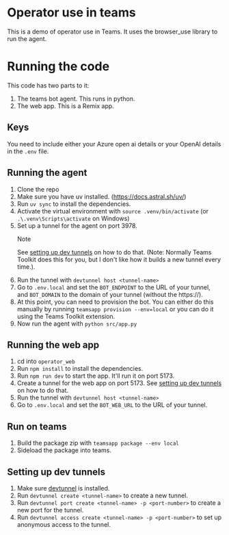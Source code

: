 # Operator use in teams

This is a demo of operator use in Teams. It uses the browser_use library to run the agent.

# Running the code

This code has two parts to it:

1. The teams bot agent. This runs in python.
2. The web app. This is a Remix app.

## Keys

You need to include either your Azure open ai details or your OpenAI details in the `.env` file.

## Running the agent

1. Clone the repo
2. Make sure you have uv installed. (https://docs.astral.sh/uv/)
3. Run `uv sync` to install the dependencies.
4. Activate the virtual environment with `source .venv/bin/activate` (or `.\.venv\Scripts\activate` on Windows)
5. Set up a tunnel for the agent on port 3978.
   > [!NOTE]
   > See [setting up dev tunnels](#setting-up-dev-tunnels) on how to do that. (Note: Normally Teams Toolkit does this for you, but I don't like how it builds a new tunnel every time.).
6. Run the tunnel with `devtunnel host <tunnel-name>`
7. Go to `.env.local` and set the `BOT_ENDPOINT` to the URL of your tunnel, and `BOT_DOMAIN` to the domain of your tunnel (without the https://).
8. At this point, you can need to provision the bot. You can either do this manually by running `teamsapp provision --env=local` or you can do it using the Teams Toolkit extension.
9. Now run the agent with `python src/app.py`

## Running the web app

1. cd into `operator_web`
2. Run `npm install` to install the dependencies.
3. Run `npm run dev` to start the app. It'll run it on port 5173.
4. Create a tunnel for the web app on port 5173. See [setting up dev tunnels](#setting-up-dev-tunnels) on how to do that.
5. Run the tunnel with `devtunnel host <tunnel-name>`
6. Go to `.env.local` and set the `BOT_WEB_URL` to the URL of your tunnel.

## Run on teams

1. Build the package zip with `teamsapp package --env local`
2. Sideload the package into teams.

## Setting up dev tunnels

1. Make sure [devtunnel](https://github.com/microsoft/devtunnel) is installed.
2. Run `devtunnel create <tunnel-name>` to create a new tunnel.
3. Run `devtunnel port create <tunnel-name> -p <port-number>` to create a new port for the tunnel.
4. Run `devtunnel access create <tunnel-name> -p <port-number>` to set up anonymous access to the tunnel.

